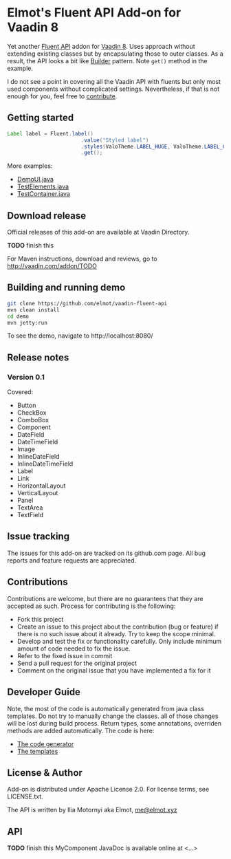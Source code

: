 # Elmot's Fluent API Add-on for Vaadin 8

Yet another [Fluent API](https://en.wikipedia.org/wiki/Fluent_interface) addon 
for [Vaadin 8](https://vaadin.com/framework). Uses approach without extending 
existing classes but by encapsulating those to outer classes. As a result, the 
API looks a bit like [Builder](https://en.wikipedia.org/wiki/Builder_pattern) pattern. 
Note ```get()``` method in the example.  

I do not see a point in covering all the Vaadin API with fluents but only most 
used components without complicated settings. 
Nevertheless, if that is not enough for you, feel free to [contribute](#contributions).

## Getting started

```java
Label label = Fluent.label()
                        .value("Styled label")
                        .styles(ValoTheme.LABEL_HUGE, ValoTheme.LABEL_COLORED)
                        .get();
```
More examples: 
 * [DemoUI.java](fluent-api-demo/src/main/java/org/vaadin/addon/elmot/fluent/demo/DemoUI.java)
 * [TestElements.java](fluent-api-gen/src/test/java/org/vaadin/addon/elmot/fluenttest/TestElements.java)
 * [TestContainer.java](fluent-api-addon/src/test/java/org/vaadin/addon/elmot/fluent/TestContainer.java)



## Download release

Official releases of this add-on are available at Vaadin Directory. 

**TODO** finish this

For Maven instructions, download and reviews, go to http://vaadin.com/addon/TODO

## Building and running demo
```bash
git clone https://github.com/elmot/vaadin-fluent-api
mvn clean install
cd demo
mvn jetty:run
```

To see the demo, navigate to http://localhost:8080/

## Release notes

### Version 0.1
Covered: 
* Button
* CheckBox
* ComboBox
* Component
* DateField
* DateTimeField
* Image
* InlineDateField
* InlineDateTimeField
* Label
* Link
* HorizontalLayout
* VerticalLayout
* Panel
* TextArea
* TextField

## Issue tracking

The issues for this add-on are tracked on its github.com page. All bug reports and feature requests are appreciated. 

## Contributions

Contributions are welcome, but there are no guarantees that they are accepted as such. Process for contributing is the following:
- Fork this project
- Create an issue to this project about the contribution (bug or feature) if there is no such issue about it already. Try to keep the scope minimal.
- Develop and test the fix or functionality carefully. Only include minimum amount of code needed to fix the issue.
- Refer to the fixed issue in commit
- Send a pull request for the original project
- Comment on the original issue that you have implemented a fix for it

## Developer Guide
Note, the most of the code is automatically generated from java class templates. 
Do not try to manually change the classes. all of those changes will be lost during build process.
Return types, some annotations, overriden methods are added automatically. 
The code is here:
* [The code generator](fluent-api-gen/src/main/java/org/vaadin/addon/elmot/fluent/gen/Generator.java)
* [The templates](fluent-api-gen/src/main/java/org/vaadin/addon/elmot/fluent/templates/impl) 

## License & Author

Add-on is distributed under Apache License 2.0. For license terms, see LICENSE.txt.

The API is written by Ilia Motornyi aka Elmot, me@elmot.xyz

## API
**TODO** finish this
MyComponent JavaDoc is available online at <...>
